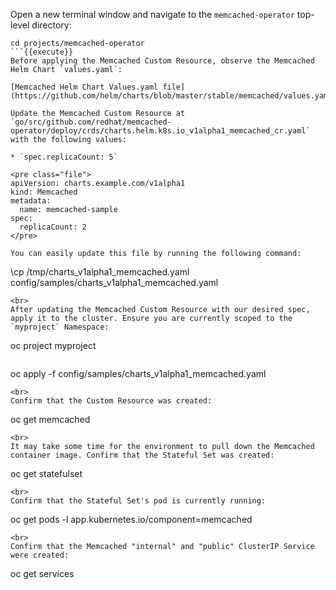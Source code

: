 Open a new terminal window and navigate to the `memcached-operator` top-level directory:

```
cd projects/memcached-operator
```{{execute}}
Before applying the Memcached Custom Resource, observe the Memcached Helm Chart `values.yaml`:

[Memcached Helm Chart Values.yaml file](https://github.com/helm/charts/blob/master/stable/memcached/values.yaml)

Update the Memcached Custom Resource at `go/src/github.com/redhat/memcached-operator/deploy/crds/charts.helm.k8s.io_v1alpha1_memcached_cr.yaml` with the following values:

* `spec.replicaCount: 5`

<pre class="file">
apiVersion: charts.example.com/v1alpha1
kind: Memcached
metadata: 
  name: memcached-sample
spec: 
  replicaCount: 2
</pre>

You can easily update this file by running the following command:

```
\cp /tmp/charts_v1alpha1_memcached.yaml config/samples/charts_v1alpha1_memcached.yaml
```{{execute}}
<br>
After updating the Memcached Custom Resource with our desired spec, apply it to the cluster. Ensure you are currently scoped to the `myproject` Namespace:

```
oc project myproject
```{{execute}}

```
oc apply -f config/samples/charts_v1alpha1_memcached.yaml
```{{execute}}
<br>
Confirm that the Custom Resource was created:

```
oc get memcached
```{{execute}}
<br>
It may take some time for the environment to pull down the Memcached container image. Confirm that the Stateful Set was created:

```
oc get statefulset
```{{execute}}
<br>
Confirm that the Stateful Set's pod is currently running:

```
oc get pods -l app.kubernetes.io/component=memcached
```{{execute}}
<br>
Confirm that the Memcached "internal" and "public" ClusterIP Service were created:

```
oc get services
```{{execute}}
